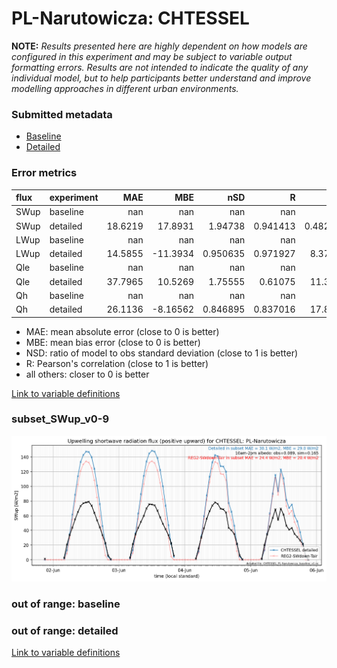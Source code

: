 # PL-Narutowicza: CHTESSEL

**NOTE:** *Results presented here are highly dependent on how models are configured in this experiment and may be subject to variable output formatting errors. Results are not intended to indicate the quality of any individual model, but to help participants better understand and improve modelling approaches in different urban environments.*

### Submitted metadata

- [Baseline](CHTESSEL_PL-Narutowicza_baseline_attrs.md)
- [Detailed](CHTESSEL_PL-Narutowicza_detailed_attrs.md)

### Error metrics

| flux   | experiment   |      MAE |       MBE |        nSD |          R |        5th |     95th |     RMSE |      cRMSE |      AMBE |      1-nSD |         1-R |   nSkewness |   nKurtosis |     Overlap |
|:-------|:-------------|---------:|----------:|-----------:|-----------:|-----------:|---------:|---------:|-----------:|----------:|-----------:|------------:|------------:|------------:|------------:|
| SWup   | baseline     | nan      | nan       | nan        | nan        | nan        | nan      | nan      | nan        | nan       | nan        | nan         |  nan        |  nan        | nan         |
| SWup   | detailed     |  18.6219 |  17.8931  |   1.94738  |   0.941413 |   0.482204 |  58.4664 |  29.0744 |   1.06099  |  17.8931  |   0.947374 |   0.0585871 |    0.768959 |    4.81973  |   0.220433  |
| LWup   | baseline     | nan      | nan       | nan        | nan        | nan        | nan      | nan      | nan        | nan       | nan        | nan         |  nan        |  nan        | nan         |
| LWup   | detailed     |  14.5855 | -11.3934  |   0.950635 |   0.971927 |   8.37851  |  18.1778 |  17.85   |   0.236246 |  11.3934  |   0.049363 |   0.0280734 |    0.212031 |    0.126001 |   0.0837781 |
| Qle    | baseline     | nan      | nan       | nan        | nan        | nan        | nan      | nan      | nan        | nan       | nan        | nan         |  nan        |  nan        | nan         |
| Qle    | detailed     |  37.7965 |  10.5269  |   1.75555  |   0.61075  |  11.3283   |  99.6861 |  60.8681 |   1.39196  |  10.5269  |   0.755543 |   0.38925   |    0.991868 |    1.0943   |   0.401026  |
| Qh     | baseline     | nan      | nan       | nan        | nan        | nan        | nan      | nan      | nan        | nan       | nan        | nan         |  nan        |  nan        | nan         |
| Qh     | detailed     |  26.1136 |  -8.16562 |   0.846895 |   0.837016 |  17.8861   |  27.6269 |  40.7697 |   0.547267 |   8.16562 |   0.153107 |   0.162984  |    0.262721 |    0.667638 |   0.26084   |

 - MAE: mean absolute error (close to 0 is better)
 - MBE: mean bias error (close to 0 is better)
 - NSD: ratio of model to obs standard deviation (close to 1 is better)
 - R: Pearson's correlation (close to 1 is better)
 - all others: closer to 0 is better

[Link to variable definitions](../modelattrs/variable_definitions.md)

### <a name="subset_swup_v0-9"></a>subset_SWup_v0-9
[![CHTESSEL_PL-Narutowicza_subset_SWup_v0-9.png](CHTESSEL_PL-Narutowicza_subset_SWup_v0-9.png)](CHTESSEL_PL-Narutowicza_subset_SWup_v0-9.png)

### out of range: baseline


### out of range: detailed



[Link to variable definitions](../modelattrs/variable_definitions.md)

